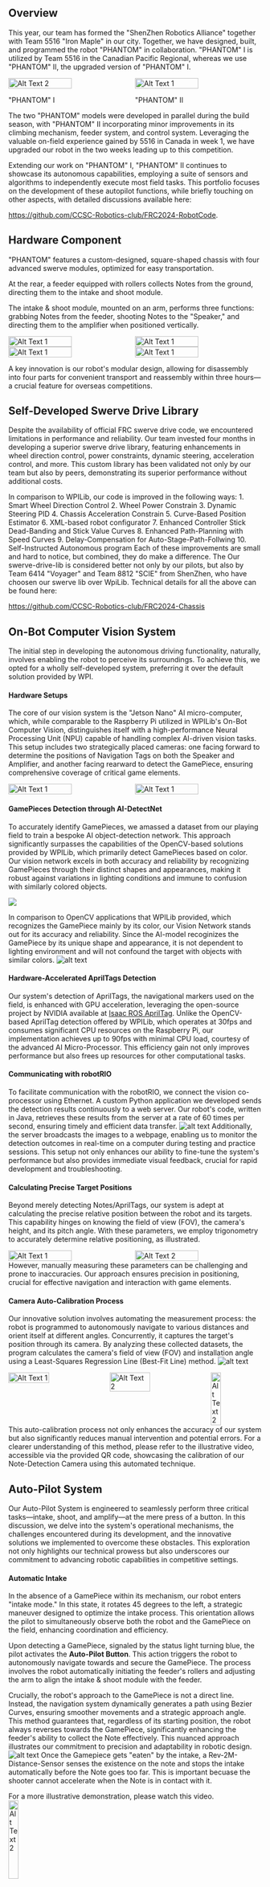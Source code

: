 ## Overview
This year, our team has formed the "ShenZhen Robotics Alliance" together with Team 5516 "Iron Maple" in our city. Together, we have designed, built, and programmed the robot "PHANTOM" in collaboration. "PHANTOM" I is utilized by Team 5516 in the Canadian Pacific Regional, whereas we use "PHANTOM" II, the upgraded version of "PHANTOM" Ⅰ.
<div style="display: flex;">
    <img src="images/machine.png" alt="Alt Text 2" style="width: 50%;">
    <img src="images/6706 robot pic.jpg" alt="Alt Text 1" style="width: 50%;">
</div>
<div style="display: flex;">
    <div style="width: 50%;"><p>"PHANTOM" Ⅰ</p></div>
    <div style="width: 50%;"><p>"PHANTOM" Ⅱ</p></div>
</div>
The two "PHANTOM" models were developed in parallel during the build season, with "PHANTOM" II incorporating minor improvements in its climbing mechanism, feeder system, and control system. Leveraging the valuable on-field experience gained by 5516 in Canada in week 1, we have upgraded our robot in the two weeks leading up to this competition.

Extending our work on "PHANTOM" Ⅰ, "PHANTOM" II continues to showcase its autonomous capabilities, employing a suite of sensors and algorithms to independently execute most field tasks. This portfolio focuses on the development of these autopilot functions, while briefly touching on other aspects, with detailed discussions available here: 

https://github.com/CCSC-Robotics-club/FRC2024-RobotCode.

## Hardware Component
"PHANTOM" features a custom-designed, square-shaped chassis with four advanced swerve modules, optimized for easy transportation.

At the rear, a feeder equipped with rollers collects Notes from the ground, directing them to the intake and shoot module.

The intake & shoot module, mounted on an arm, performs three functions: grabbing Notes from the feeder, shooting Notes to the "Speaker," and directing them to the amplifier when positioned vertically.

<div style="display: flex;">
    <img src="images/chassis.png" alt="Alt Text 1" style="width:50%">
    <img src="images/feeder1.jpg" alt="Alt Text 1" style="width:50%">
</div>
<div style="display: flex;">
    <img src="images/feeder2.jpg" alt="Alt Text 1" style="width:50%">
    <img src="images/intake and shoot module.jpg" alt="Alt Text 1" style="width:50%">
</div>

A key innovation is our robot's modular design, allowing for disassembly into four parts for convenient transport and reassembly within three hours—a crucial feature for overseas competitions.

## Self-Developed Swerve Drive Library
Despite the availability of official FRC swerve drive code, we encountered limitations in performance and reliability. Our team invested four months in developing a superior swerve drive library, featuring enhancements in wheel direction control, power constraints, dynamic steering, acceleration control, and more. This custom library has been validated not only by our team but also by peers, demonstrating its superior performance without additional costs.

In comparison to WPILib, our code is improved in the following ways:
    1. Smart Wheel Direction Control
    2. Wheel Power Constrain
    3. Dynamic Steering PID
    4. Chassis Acceleration Constrain
    5. Curve-Based Position Estimator
    6. XML-based robot configurator
    7. Enhanced Controller Stick Dead-Banding and Stick Value Curves
    8. Enhanced Path-Planning with Speed Curves 
    9. Delay-Compensation for Auto-Stage-Path-Follwing
    10. Self-Instructed Autonomous program
Each of these improvements are small and hard to notice, but combined, they do make a difference. The  Our swerve-drive-lib is considered better not only by our pilots, but also by Team 6414 "Voyager" and Team 8812 "SCIE" from ShenZhen, who have choosen our swerve lib over WpiLib.  Technical details for all the above can be found here:

https://github.com/CCSC-Robotics-club/FRC2024-Chassis

## On-Bot Computer Vision System
The initial step in developing the autonomous driving functionality, naturally, involves enabling the robot to perceive its surroundings. To achieve this, we opted for a wholly self-developed system, preferring it over the default solution provided by WPI.

#### Hardware Setups
The core of our vision system is the "Jetson Nano" AI micro-computer, which, while comparable to the Raspberry Pi utilized in WPILib's On-Bot Computer Vision, distinguishes itself with a high-performance Neural Processing Unit (NPU) capable of handling complex AI-driven vision tasks. This setup includes two strategically placed cameras: one facing forward to determine the positions of Navigation Tags on both the Speaker and Amplifier, and another facing rearward to detect the GamePiece, ensuring comprehensive coverage of critical game elements.
<div style="display: flex;">
    <img src="images/jetson nano.jpg" alt="Alt Text 1" style="width:50%">
    <img src="images/camera.jpg" alt="Alt Text 1" style="width:50%">
</div>

#### GamePieces Detection through AI-DetectNet

To accurately identify GamePieces, we amassed a dataset from our playing field to train a bespoke AI object-detection network. This approach significantly surpasses the capabilities of the OpenCV-based solutions provided by WPILib, which primarily detect GamePieces based on color. Our vision network excels in both accuracy and reliability by recognizing GamePieces through their distinct shapes and appearances, making it robust against variations in lighting conditions and immune to confusion with similarly colored objects.

![](./images/AI-DetectNet.png)

In comparison to OpenCV applications that WPILib provided, which recognizes the GamePiece mainly by its color, our Vision Network stands out for its accuracy and reliability. Since the AI-model recoginizes the GamePiece by its unique shape and appearance, it is not dependent to lighting environment and will not confound the target with objects with similar colors. 
![alt text](image.png)

#### Hardware-Accelerated AprilTags Detection

Our system's detection of AprilTags, the navigational markers used on the field, is enhanced with GPU acceleration, leveraging the open-source project by NVIDIA available at [Isaac ROS AprilTag](https://github.com/NVIDIA-AI-IOT/isaac_ros_apriltag). Unlike the OpenCV-based AprilTag detection offered by WPILib, which operates at 30fps and consumes significant CPU resources on the Raspberry Pi, our implementation achieves up to 90fps with minimal CPU load, courtesy of the advanced AI Micro-Processor. This efficiency gain not only improves performance but also frees up resources for other computational tasks.

#### Communicating with robotRIO

To facilitate communication with the robotRIO, we connect the vision co-processor using Ethernet. A custom Python application we developed sends the detection results continuously to a web server. Our robot's code, written in Java, retrieves these results from the server at a rate of 60 times per second, ensuring timely and efficient data transfer.
![alt text](<images/vision system diagram.png>)
Additionally, the server broadcasts the images to a webpage, enabling us to monitor the detection outcomes in real-time on a computer during testing and practice sessions. This setup not only enhances our ability to fine-tune the system's performance but also provides immediate visual feedback, crucial for rapid development and troubleshooting.

#### Calculating Precise Target Positions
Beyond merely detecting Notes/AprilTags, our system is adept at calculating the precise relative position between the robot and its targets. This capability hinges on knowing the field of view (FOV), the camera's height, and its pitch angle. With these parameters, we employ trigonometry to accurately determine relative positioning, as illustrated.
<div style="display: flex;">
    <img src="./images/distance measuring.png" alt="Alt Text 1" style="width: 50%;">
    <img src="./images/relative position.png" alt="Alt Text 2" style="width: 50%;">
</div>
However, manually measuring these parameters can be challenging and prone to inaccuracies. Our approach ensures precision in positioning, crucial for effective navigation and interaction with game elements.

#### Camera Auto-Calibration Process
Our innovative solution involves automating the measurement process: the robot is programmed to autonomously navigate to various distances and orient itself at different angles. Concurrently, it captures the target's position through its camera. By analyzing these collected datasets, the program calculates the camera's field of view (FOV) and installation angle using a Least-Squares Regression Line (Best-Fit Line) method.
![alt text](<images/auto calibration.png>)
<div style="display: flex;">
    <img src="./images/lsrl.png" alt="Alt Text 1" style="width: 40%;">
    <img src="./images/lsrl.png" alt="Alt Text 2" style="width: 40%;">
    <img src="./images/auto calibration video qrcode.png" alt="Alt Text 2" style="width: 20%; height: 20%">
</div>
This auto-calibration process not only enhances the accuracy of our system but also significantly reduces manual intervention and potential errors. For a clearer understanding of this method, please refer to the illustrative video, accessible via the provided QR code, showcasing the calibration of our Note-Detection Camera using this automated technique.



## Auto-Pilot System
Our Auto-Pilot System is engineered to seamlessly perform three critical tasks—intake, shoot, and amplify—at the mere press of a button. In this discussion, we delve into the system's operational mechanisms, the challenges encountered during its development, and the innovative solutions we implemented to overcome these obstacles. This exploration not only highlights our technical prowess but also underscores our commitment to advancing robotic capabilities in competitive settings.

#### Automatic Intake
In the absence of a GamePiece within its mechanism, our robot enters "intake mode." In this state, it rotates 45 degrees to the left, a strategic maneuver designed to optimize the intake process. This orientation allows the pilot to simultaneously observe both the robot and the GamePiece on the field, enhancing coordination and efficiency.

Upon detecting a GamePiece, signaled by the status light turning blue, the pilot activates the **Auto-Pilot Button**. This action triggers the robot to autonomously navigate towards and secure the GamePiece. The process involves the robot automatically initiating the feeder's rollers and adjusting the arm to align the intake & shoot module with the feeder.

Crucially, the robot's approach to the GamePiece is not a direct line. Instead, the navigation system dynamically generates a path using Bezier Curves, ensuring smoother movements and a strategic approach angle. This method guarantees that, regardless of its starting position, the robot always reverses towards the GamePiece, significantly enhancing the feeder's ability to collect the Note effectively. This nuanced approach illustrates our commitment to precision and adaptability in robotic design.
![alt text](<images/intake auto aim.png>)
Once the Gamepiece gets "eaten" by the intake, a Rev-2M-Distance-Sensor senses the existence on the note and stops the intake automatically before the Note goes too far.  This is important becuase the shooter cannot accelerate when the Note is in contact with it.

For a more illustrative demonstration, please watch this video.
<img src="./images/auto intake aim qr.png" alt="Alt Text 2" style="width: 20%; height: 20%">

#### Shooter Automatic Aiming
With the GamePiece inside, the robot switches itself to shooting mode. Under this mode, the robot automatically controls its rotation with the help of the camera such that it always faces the speaker.

Now, the **Auto-Pilot Button** has a different function: it controls the shooter.  When the button is hold, the robot accelerates its shooter and adjust the angle of the arm to aim the target.  We test the ideal shooter speed as well as arm angle at different distances and store them in a look-up-table.  Knowing the precise distance to target, the system automatically adjusts the shooter and the arm angle, as well as shooter RPM to aim the target.

![alt text](<aiming lookup table.png>)

When the **Auto-Pilot Button** is released, the kicker is triggered. The Note flies to the speaker, marking the end of the shooting process.  The robot returns to intake mode.
<img src="./images/shooter aiming demo qr.png" alt="Alt Text 2" style="width:20%">


#### Automatic Target Approaching
When this function is activated, the chassis will automatically navigate to a predetermined shooting sweet spot once the Auto-Pilot Button is pressed while in shooting mode.

<div style="display: flex;">
    <img src="./images/left sweet spots.png" alt="Alt Text 1" style="width: 33%;">
    <img src="./images/mid sweet spots.png" alt="Alt Text 2" style="width: 33%;">
    <img src="./images/right sweet spot.png" alt="Alt Text 2" style="width: 33%">
</div>

The algorithm determines which sweet spot to approach based on proximity. Furthermore, a joystick on the pilot's controller allows for adjustments to the distance from the target. With multiple sweet spots selectable, the robot can execute shooting maneuvers even in the presence of a defensive robot.

#### Self-Instructed Five Notes Auto
The aforementioned features have significantly enhanced our efficiency during teleop and have also been utilized to improve the robot's accuracy during the autonomous phase.

By incorporating computer vision technologies, the robot can sense and precisely measure the position of specific targets and obstacles, eliminating the sole reliance on its encoders for navigation. This advancement has greatly assisted us in developing a stable, robust, and accurate autonomous operation.
<img src="./images/auto stage demo qr.png" alt="Alt Text 2" style="width:20%">
Furthermore, the autonomous mode does not simply follow pre-stored commands; instead, it is self-guided and dynamically adjusts its path in response to changes in the environment. For instance, if a target is missing, the robot will automatically redirect to the next available target. In contrast, a machine without this sensory capability would proceed to execute its task ineffectively, akin to shooting into thin air.

#### Problem We Encountered: Camera Motion Blur / Losing Focus
When navigating with vision systems, a prevalent challenge is the loss of target tracking. Throughout a match, targets such as AprilTags may be obscured by other robots, and cameras might temporarily lose focus due to motion blur and reflections. Consequently, it is unrealistic to expect that the target will remain within the camera's view at all times.

To address this issue, we have integrated odometry with vision. The vision system calculates the precise relative position of the target to the robot, utilizing the known absolute positions of AprilTags on the field. This allows the robot to calibrate its odometry using reliable vision data, a strategy commonly employed in industrial applications.

To streamline the coding process, we developed our own linear algebra library to handle vectors and transformations efficiently.
https://github.com/CCSC-Robotics-club/FRC2024-RobotCode/tree/main/src/main/java/frc/robot/Utils/MathUtils


#### Problem We Encountered: Low Shooting Success Rate When Chassis Moving

During testing, we discovered that accurately shooting while the chassis is in motion presents a significant challenge. This difficulty arises because the projectile's trajectory exhibits a bias influenced by the robot's instantaneous velocity.

To address this issue and enable our robot to shoot accurately while moving, we have designed a system that automatically compensates for deviations caused by the robot's velocity. This solution enhances the precision of shots taken on the move, ensuring higher performance and reliability during operation.

![alt text](<auto aim in advance.png>)

At any given moment, the robot calculates its distance to the target, denoted as `d0`. Given that the projectile (referred to as the "Note") is launched at an approximate speed of 8 meters per second, we can determine that it will reach the target after a certain amount of time, `Δt`. Next, we predict the robot's position after `Δt` by using its current instantaneous velocity. We then calculate the projected distance to the target and its rotation angle, denoted as `distance1` and `rotation1`, respectively. These calculations are used for auto-aiming. This method allows the robot not only to shoot from any position but also to shoot at any time, including while the robot is in motion.